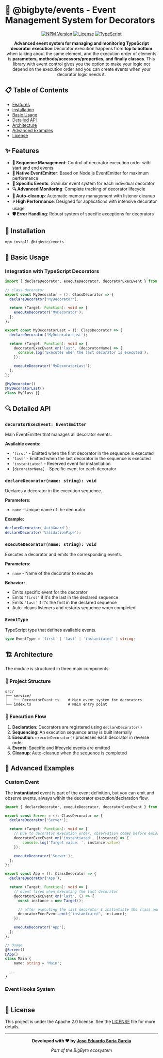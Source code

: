 # 🎯 @bigbyte/events - Event Management System for Decorators

<div align="center">

[![NPM Version](https://img.shields.io/badge/version-0.1.0-blue.svg)](https://www.npmjs.com/package/@bigbyte/events) [![License](https://img.shields.io/badge/License-Apache%202.0-blue.svg)](LICENSE) [![TypeScript](https://img.shields.io/badge/TypeScript-5.9-blue.svg)](https://www.typescriptlang.org/)

**Advanced event system for managing and monitoring TypeScript decorator execution**
Decorator execution happens from **top to bottom** when talking about the same element, and the execution order of elements is **parameters, methods/accessors/properties, and finally classes**.
This library with event control gives you the option to make your logic not depend on the execution order and you can create events when your decorator logic needs it.

</div>

## 📋 Table of Contents

- [Features](#-features)
- [Installation](#-installation)
- [Basic Usage](#-basic-usage)
- [Detailed API](#-detailed-api)
- [Architecture](#-architecture)
- [Advanced Examples](#-advanced-examples)
- [License](#-license)

## ✨ Features

- **🔄 Sequence Management**: Control of decorator execution order with start and end events
- **📡 Native EventEmitter**: Based on Node.js EventEmitter for maximum performance
- **🎯 Specific Events**: Granular event system for each individual decorator
- **🔍 Advanced Monitoring**: Complete tracking of decorator lifecycle
- **🧹 Auto-cleanup**: Automatic memory management with listener cleanup
- **⚡ High Performance**: Designed for applications with intensive decorator usage
- **🛡️ Error Handling**: Robust system of specific exceptions for decorators

## 🚀 Installation

```bash
npm install @bigbyte/events
```

## 🔧 Basic Usage

### Integration with TypeScript Decorators

```typescript
import { declareDecorator, executeDecorator, decoratorExecEvent } from '@bigbyte/events';

// class decorator
export const MyDecorator = (): ClassDecorator => {
  declareDecorator('MyDecorator');

  return (Target: Function): void => {
    executeDecorator('MyDecorator');
  };
};

export const MyDecoratorLast = (): ClassDecorator => {
  declareDecorator('MyDecoratorLast');

  return (Target: Function): void => {
    decoratorExecEvent.on('last', (decoratorName) => {
      console.log('Executes when the last decorator is executed');
    });

    executeDecorator('MyDecoratorLast');
  };
};

@MyDecorator()
@MyDecoratorLast()
class MyClass {}
```

## 🔍 Detailed API

### `decoratorExecEvent: EventEmitter`

Main EventEmitter that manages all decorator events.

**Available events:**

- `'first'` - Emitted when the first decorator in the sequence is executed
- `'last'` - Emitted when the last decorator in the sequence is executed
- `'instantiated'` - Reserved event for instantiation
- `[decoratorName]` - Specific event for each decorator

### `declareDecorator(name: string): void`

Declares a decorator in the execution sequence.

**Parameters:**

- `name` - Unique name of the decorator

**Example:**

```typescript
declareDecorator('AuthGuard');
declareDecorator('ValidationPipe');
```

### `executeDecorator(name: string): void`

Executes a decorator and emits the corresponding events.

**Parameters:**

- `name` - Name of the decorator to execute

**Behavior:**

- Emits specific event for the decorator
- Emits `'first'` if it's the last in the declared sequence
- Emits `'last'` if it's the first in the declared sequence
- Auto-cleans listeners and restarts sequence when completed

### `EventType`

TypeScript type that defines available events.

```typescript
type EventType = 'first' | 'last' | 'instantiated' | string;
```

## 🏗️ Architecture

The module is structured in three main components:

### 📁 Project Structure

```
src/
├── service/
│   └── DecoratorEvent.ts    # Main event system for decorators
└── index.ts                 # Main entry point
```

### 🔄 Execution Flow

1. **Declaration**: Decorators are registered using `declareDecorator()`
2. **Sequencing**: An execution sequence array is built internally
3. **Execution**: `executeDecorator()` processes each decorator in reverse order
4. **Events**: Specific and lifecycle events are emitted
5. **Cleanup**: Auto-cleanup when the sequence is completed

## 🔧 Advanced Examples

### Custom Event

The **instantiated** event is part of the event definition, but you can emit and observe events, always within the decorator execution/declaration flow.

```typescript
import { declareDecorator, executeDecorator, decoratorExecEvent } from '@bigbyte/events';

export const Server = (): ClassDecorator => {
  declareDecorator('Server');

  return (Target: Function): void => {
    // Due to decorator execution order, observation comes before emission
    decoratorExecEvent.on('instantiated', (instance) => {
        console.log('Target value: ', instance.value)
    });

    executeDecorator('Server');
  };
};

export const App = (): ClassDecorator => {
  declareDecorator('App');

  return (Target: Function): void => {
    // event fired when executing the last decorator
    decoratorExecEvent.on('last', () => {
      const instance = new Target();

      // after executing the last decorator I instantiate the class and emit the instance
      decoratorExecEvent.emit('instantiated', instance);
    });

    executeDecorator('App');
  };
};

// Usage
@Server()
@App()
class Main {
    name: string = 'Main';

  ...
}
```

### Event Hooks System

```typescript

```

## 📄 License

This project is under the Apache 2.0 license. See the [LICENSE](LICENSE) file for more details.

---

<div align="center">

**Developed with ❤️ by [Jose Eduardo Soria Garcia](mailto:alarifeproyect@gmail.com)**

_Part of the BigByte ecosystem_

</div>

